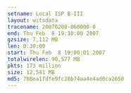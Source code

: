 ```yaml
---
setname: Local ISP B-III
layout: witsdata
tracename: 20070208-060000-0
end: Thu Feb  8 19:30:00 2007
gzsize: 7,112 MB
len: 0:30:00
start: Thu Feb  8 19:00:01 2007
totalwirelen: 90,577 MB
pkts: 173 million
size: 12,541 MB
md5: 7b8ea1fdfe9fc28b74aa4e4ad0ca2650
---
```

